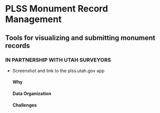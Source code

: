 # PLSS Monument Record Management
## Tools for visualizing and submitting monument records
### IN PARTNERSHIP WITH UTAH SURVEYORS

- Screenshot and link to the plss.utah.gov app

  #### Why
  #### Data Organization
  #### Challenges
